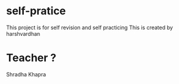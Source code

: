 # self-pratice
This project is for self revision and self practicing
This is created by harshvardhan
# Teacher ?
Shradha Khapra


